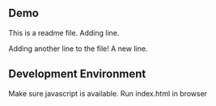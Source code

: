 ## Demo
This is a readme file.
Adding line.

Adding another line to the file!
A new line.

## Development Environment
Make sure javascript is available.
Run index.html in browser
